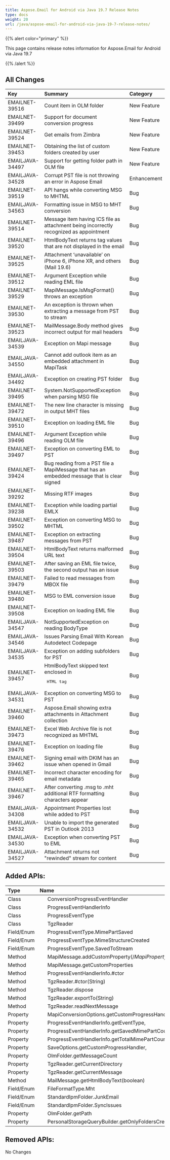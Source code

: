 ```yaml
---
title: Aspose.Email for Android via Java 19.7 Release Notes
type: docs
weight: 20
url: /java/aspose-email-for-android-via-java-19-7-release-notes/
---
```


{{% alert color="primary" %}} 

This page contains release notes information for Aspose.Email for Android via Java 19.7

{{% /alert %}} 
## **All Changes**


|**Key**|**Summary**|**Category**|
| :- | :- | :- |
|EMAILNET-39516|Count item in OLM folder|New Feature|
|EMAILNET-39499|Support for document conversion progress|New Feature|
|EMAILNET-39524|Get emails from Zimbra|New Feature|
|EMAILNET-39453|Obtaining the list of custom folders created by user|New Feature|
|EMAILJAVA-34497|Support for getting folder path in OLM file|New Feature|
|EMAILJAVA-34528|Corrupt PST file is not throwing an error in Aspose Email|Enhancement|
|EMAILNET-39519|API hangs while converting MSG to MHTML|Bug|
|EMAILJAVA-34563|Formatting issue in MSG to MHT conversion|Bug|
|EMAILNET-39514|Message item having ICS file as attachment being incorrectly recognized as appointment|Bug|
|EMAILNET-39520|HtmlBodyText returns tag values that are not displayed in the email|Bug|
|EMAILNET-39525|Attachment ‘unavailable’ on iPhone 6, iPhone XR, and others (Mail 19.6)|Bug|
|EMAILNET-39512|Argument Exception while reading EML file|Bug|
|EMAILNET-39529|MapiMessage.IsMsgFormat() throws an exception|Bug|
|EMAILNET-39530|An exception is thrown when extracting a message from PST to stream|Bug|
|EMAILNET-39523|MailMessage.Body method gives incorrect output for mail headers|Bug|
|EMAILJAVA-34539|Exception on Mapi message|Bug|
|EMAILJAVA-34550|Cannot add outlook item as an embedded attachment in MapiTask|Bug|
|EMAILJAVA-34492|Exception on creating PST folder|Bug|
|EMAILNET-39495|System.NotSupportedException when parsing MSG file|Bug|
|EMAILNET-39472|The new line character is missing in output MHT files|Bug|
|EMAILNET-39510|Exception on loading EML file|Bug|
|EMAILNET-39496|Argument Exception while reading OLM file|Bug|
|EMAILNET-39497|Exception on converting EML to PST|Bug|
|EMAILNET-39424|Bug reading from a PST file a MapiMessage that has an embedded message that is clear signed|Bug|
|EMAILNET-39292|Missing RTF images|Bug|
|EMAILNET-39238|Exception while loading partial EMLX|Bug|
|EMAILNET-39502|Exception on converting MSG to MHTML|Bug|
|EMAILNET-39487|Exception on extracting messages from PST|Bug|
|EMAILNET-39504|HtmlBodyText returns malformed URL text|Bug|
|EMAILNET-39503|After saving an EML file twice, the second output has an issue|Bug|
|EMAILNET-39479|Failed to read messages from MBOX file|Bug|
|EMAILNET-39480|MSG to EML conversion issue|Bug|
|EMAILNET-39508|Exception on loading EML file|Bug|
|EMAILJAVA-34547|NotSupportedException on reading BodyType|Bug|
|EMAILJAVA-34546|Issues Parsing Email With Korean Autodetect Codepage|Bug|
|EMAILJAVA-34535|Exception on adding subfolders for PST|Bug|
|EMAILNET-39457|HtmlBodyText skipped text enclosed in <pre> HTML tag|Bug|
|EMAILJAVA-34531|Exception on converting MSG to PST|Bug|
|EMAILNET-39460|Aspose.Email showing extra attachments in Attachment collection|Bug|
|EMAILNET-39473|Excel Web Archive file is not recognized as MHTML|Bug|
|EMAILNET-39476|Exception on loading file|Bug|
|EMAILNET-39462|Signing email with DKIM has an issue when opened in Gmail|Bug|
|EMAILNET-39465|Incorrect character encoding for email metadata|Bug|
|EMAILNET-39467|After converting .msg to .mht additional RTF formatting characters appear|Bug|
|EMAILJAVA-34308|Appointment Properties lost while added to PST|Bug|
|EMAILJAVA-34532|Unable to import the generated PST in Outlook 2013|Bug|
|EMAILJAVA-34530|Exception when converting PST to EML|Bug|
|EMAILJAVA-34527|Attachment returns not "rewinded" stream for content|Bug|

## **Added APIs:**

|**Type**|**Name**|
| :- | :- |
|Class|`   `ConversionProgressEventHandler|
|Class|`   `ProgressEventHandlerInfo|
|Class|`   `ProgressEventType|
|Class|`   `TgzReader|
|Field/Enum|`   `ProgressEventType.MimePartSaved|
|Field/Enum|`   `ProgressEventType.MimeStructureCreated|
|Field/Enum|`   `ProgressEventType.SavedToStream|
|Method|`   `MapiMessage.addCustomProperty(/*MapiPropertyType*/int,byte[],String)|
|Method|`   `MapiMessage.getCustomProperties|
|Method|`   `ProgressEventHandlerInfo.#ctor|
|Method|`   `TgzReader.#ctor(String)|
|Method|`   `TgzReader.dispose|
|Method|`   `TgzReader.exportTo(String)|
|Method|`   `TgzReader.readNextMessage|
|Property|`   `MapiConversionOptions.getCustomProgressHandler,|
|Property|`   `ProgressEventHandlerInfo.getEventType,|
|Property|`   `ProgressEventHandlerInfo.getSavedMimePartCount,|
|Property|`   `ProgressEventHandlerInfo.getTotalMimePartCount,|
|Property|`   `SaveOptions.getCustomProgressHandler,|
|Property|`   `OlmFolder.getMessageCount|
|Property|`   `TgzReader.getCurrentDirectory|
|Property|`   `TgzReader.getCurrentMessage|
|Method|`   `MailMessage.getHtmlBodyText(boolean)|
|Field/Enum|`   `FileFormatType.Mht|
|Field/Enum|`   `StandardIpmFolder.JunkEmail|
|Field/Enum|`   `StandardIpmFolder.SyncIssues|
|Property|`   `OlmFolder.getPath|
|Property|`   `PersonalStorageQueryBuilder.getOnlyFoldersCreatedByUser|
## **Removed APIs:**
No Changes
